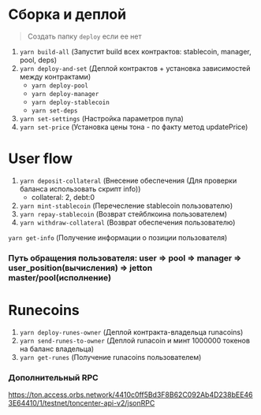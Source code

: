 # Сборка и деплой

> Создать папку `deploy` если ее нет

1. `yarn build-all` (Запустит build всех контрактов: stablecoin, manager, pool, deps)
2. `yarn deploy-and-set` (Деплой контрактов + установка зависимостей между контрактами)
   - `yarn deploy-pool`
   - `yarn deploy-manager`
   - `yarn deploy-stablecoin`
   - `yarn set-deps`
3. `yarn set-settings` (Настройка параметров пула)
4. `yarn set-price` (Установка цены тона - по факту метод updatePrice)

# User flow

1. `yarn deposit-collateral` (Внесение обеспечения (Для проверки баланса использовать скрипт info))
   - collateral: 2, debt:0
2. `yarn mint-stablecoin` (Перечесление stablecoin пользователю)
3. `yarn repay-stablecoin` (Возврат стейблкоина пользователем)
4. `yarn withdraw-collateral` (Возврат обеспечения пользователю)

`yarn get-info` (Получение информации о позиции пользователя)

### Путь обращения пользователя: **user => pool => manager => user_position(вычисления) => jetton master/pool(исполнение)**

# Runecoins

1. `yarn deploy-runes-owner` (Деплой контракта-владельца runacoins)
2. `yarn send-runes-to-owner` (Деплой runacoin и минт 1000000 токенов на баланс владельца)
3. `yarn get-runes` (Получение runacoins пользователем)

### Дополнительный RPC

https://ton.access.orbs.network/4410c0ff5Bd3F8B62C092Ab4D238bEE463E64410/1/testnet/toncenter-api-v2/jsonRPC
